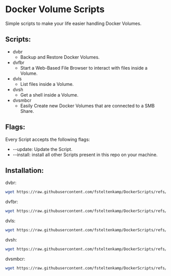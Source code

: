 # Docker Volume Scripts

Simple scripts to make your life easier handling Docker Volumes.

## Scripts:
- dvbr
   - Backup and Restore Docker Volumes.
- dvfbr
   - Start a Web-Based File Browser to interact with files inside a Volume.
- dvls
   - List files inside a Volume.
- dvsh
   - Get a shell inside a Volume.
- dvsmbcr
   - Easily Create new Docker Volumes that are connected to a SMB Share.

## Flags:
Every Script accepts the following flags:
- \-\-update: Update the Script.
- \-\-install: install all other Scripts present in this repo on your machine.

## Installation:
dvbr:
```bash
wget https://raw.githubusercontent.com/fsteltenkamp/DockerScripts/refs/heads/main/dvbr -O /usr/local/bin/dvbr && chmod +x /usr/local/bin/dvbr
```
dvfbr:
```bash
wget https://raw.githubusercontent.com/fsteltenkamp/DockerScripts/refs/heads/main/dvfbr -O /usr/local/bin/dvfbr && chmod +x /usr/local/bin/dvfbr
```
dvls:
```bash
wget https://raw.githubusercontent.com/fsteltenkamp/DockerScripts/refs/heads/main/dvls -O /usr/local/bin/dvls && chmod +x /usr/local/bin/dvls
```
dvsh:
```bash
wget https://raw.githubusercontent.com/fsteltenkamp/DockerScripts/refs/heads/main/dvsh -O /usr/local/bin/dvsh && chmod +x /usr/local/bin/dvsh
```
dvsmbcr:
```bash
wget https://raw.githubusercontent.com/fsteltenkamp/DockerScripts/refs/heads/main/dvbr -O /usr/local/bin/dvsmbcr && chmod +x /usr/local/bin/dvsmbcr
```